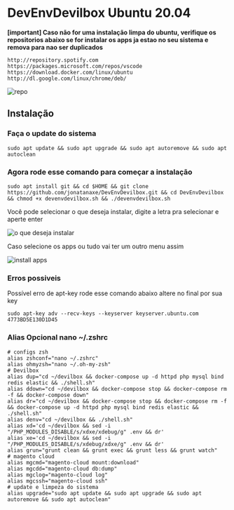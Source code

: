 # DevEnvDevilbox Ubuntu 20.04

**[important]
Caso não for uma instalação limpa do ubuntu, verifique os repositorios abaixo se for instalar os apps ja estao no seu sistema e remova para nao ser duplicados**
```
http://repository.spotify.com
https://packages.microsoft.com/repos/vscode
https://download.docker.com/linux/ubuntu
http://dl.google.com/linux/chrome/deb/
```
![repo](https://i.imgur.com/Jk4Uy6S.png)

## Instalação 

### Faça o update do sistema

```
sudo apt update && sudo apt upgrade && sudo apt autoremove && sudo apt autoclean
```

### Agora rode esse comando para começar a instalação

```
sudo apt install git && cd $HOME && git clone https://github.com/jonatanaxe/DevEnvDevilbox.git && cd DevEnvDevilbox && chmod +x devenvdevilbox.sh && ./devenvdevilbox.sh
```
Você pode selecionar o que deseja instalar, digite a letra pra selecionar e aperte enter

![o que deseja instalar](https://i.imgur.com/JqD1Toi.png)

Caso selecione os apps ou tudo vai ter um outro menu assim 

![install apps](https://i.imgur.com/gOMsclV.png)


### Erros possiveis

Possível erro de apt-key rode esse comando abaixo altere no final por sua key
```
sudo apt-key adv --recv-keys --keyserver keyserver.ubuntu.com 4773BD5E130D1D45
```

### Alias Opcional nano ~/.zshrc

```
# configs zsh
alias zshconf="nano ~/.zshrc"
alias ohmyzsh="nano ~/.oh-my-zsh"
# Devilbox
alias dup="cd ~/devilbox && docker-compose up -d httpd php mysql bind redis elastic && ./shell.sh"
alias ddown="cd ~/devilbox && docker-compose stop && docker-compose rm -f && docker-compose down"
alias dr="cd ~/devilbox && docker-compose stop && docker-compose rm -f && docker-compose up -d httpd php mysql bind redis elastic && ./shell.sh"
alias denv="cd ~/devilbox && ./shell.sh"
alias xd='cd ~/devilbox && sed -i "/PHP_MODULES_DISABLE/s/xdxe/xdebug/g" .env && dr'
alias xe='cd ~/devilbox && sed -i "/PHP_MODULES_DISABLE/s/xdebug/xdxe/g" .env && dr'
alias grun="grunt clean && grunt exec && grunt less && grunt watch"
# magento cloud 
alias mgcmd="magento-cloud mount:download"
alias mgcdd="magento-cloud db:dump"
alias mgclog="magento-cloud log"
alias mgcssh="magento-cloud ssh"
# update e limpeza do sistema
alias upgrade="sudo apt update && sudo apt upgrade && sudo apt autoremove && sudo apt autoclean"
```
